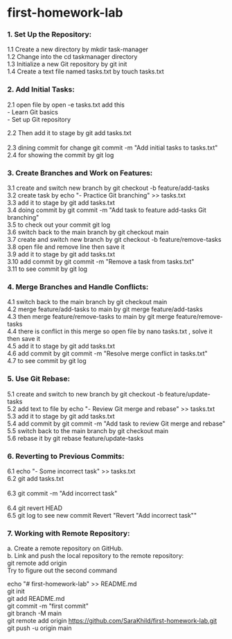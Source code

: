 # first-homework-lab

### 1. Set Up the Repository:
1.1 Create a new directory by mkdir task-manager<br>
1.2 Change into the cd taskmanager  directory<br>
1.3 Initialize a new Git repository  by git init<br>
1.4 Create a text file named tasks.txt by  touch tasks.txt<br>
	
### 2. Add Initial Tasks:
2.1 open file by open -e tasks.txt add this<br>
       - Learn Git basics<br>
			 - Set up Git repository<br>

2.2 Then add it to stage by  git add tasks.txt<br>		
2.3 dining commit for change  git commit -m "Add initial tasks to tasks.txt"<br>
2.4 for showing the commit by git log<br> 


### 3. Create Branches and Work on Features:
3.1 create and switch  new branch by git checkout -b feature/add-tasks<br>
3.2 create task  by echo "- Practice Git branching" >> tasks.txt<br>
3.3 add it to stage by git add tasks.txt<br>
3.4  doing commit by  git commit -m "Add task to feature add-tasks Git branching"<br>
3.5 to check out your commit git log<br> 
3.6 switch back to the main branch by git checkout main<br> 
3.7 create and switch  new branch by git checkout -b feature/remove-tasks<br>
3.8 open file and remove line then save it<br> 
3.9 add it to stage  by git add tasks.txt<br>
3.10 add commit by git commit -m "Remove a task from tasks.txt"<br>
3.11 to see commit by git log<br>
    
  
### 4. Merge Branches and Handle Conflicts:
4.1 switch back to the main branch by git checkout main<br> 
4.2 merge feature/add-tasks to main  by git merge feature/add-tasks<br>
4.3 then  merge  feature/remove-tasks to main  by git merge feature/remove-tasks<br>
4.4 there is conflict  in this merge so  open file by nano tasks.txt , solve it then save it <br>
4.5 add it to stage by git add tasks.txt<br>
4.6 add commit by  git commit -m "Resolve merge conflict in tasks.txt"<br>
4.7 to see commit by git log<br>


### 5. Use Git Rebase:
5.1 create and switch to new branch by git checkout -b feature/update-tasks<br>
5.2 add text to file by echo "- Review Git merge and rebase" >> tasks.txt<br>
5.3 add it to stage by git add tasks.txt<br>
5.4 add commit by  git commit -m "Add task to review Git merge and rebase"<br>
5.5 switch back to the main branch by git checkout main<br> 
5.6 rebase it by git rebase feature/update-tasks<br>


### 6. Reverting to Previous Commits:
6.1 echo "- Some incorrect task" >> tasks.txt<br>
6.2 git add tasks.txt<br>	
6.3 git commit -m "Add incorrect task"<br>	
6.4 git revert HEAD<br> 
6.5 git log to see   new commit  Revert "Revert "Add incorrect task""<br>

### 7. Working with Remote Repository:
a. Create a remote repository on GitHub.<br>
b. Link and push the local repository to the remote repository:<br>
	    git remote add origin <repository-url><br>
			Try to figure out the second command<br>		
	
echo "# first-homework-lab" >> README.md<br>
git init<br>
git add README.md<br>
git commit -m "first commit"<br>
git branch -M main<br>
git remote add origin https://github.com/SaraKhild/first-homework-lab.git<br>
git push -u origin main<br>
